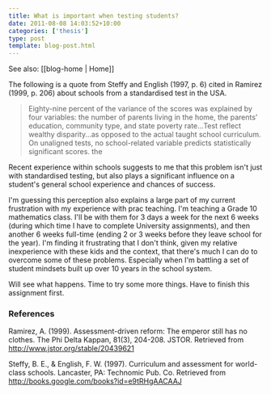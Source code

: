 ```yaml
---
title: What is important when testing students?
date: 2011-08-08 14:03:52+10:00
categories: ['thesis']
type: post
template: blog-post.html
---
```


See also: [[blog-home | Home]]

The following is a quote from Steffy and English (1997, p. 6) cited in Ramirez (1999, p. 206) about schools from a standardised test in the USA.

> Eighty-nine percent of the variance of the scores was explained by four variables: the number of parents living in the home, the parents’ education, community type, and state poverty rate…Test reflect wealthy disparity…as opposed to the actual taught school curriculum. On unaligned tests, no school-related variable predicts statistically significant scores. the

Recent experience within schools suggests to me that this problem isn't just with standardised testing, but also plays a significant influence on a student's general school experience and chances of success.

I'm guessing this perception also explains a large part of my current frustration with my experience with prac teaching. I'm teaching a Grade 10 mathematics class. I'll be with them for 3 days a week for the next 6 weeks (during which time I have to complete University assignments), and then another 6 weeks full-time (ending 2 or 3 weeks before they leave school for the year). I'm finding it frustrating that I don't think, given my relative inexperience with these kids and the context, that there's much I can do to overcome some of these problems. Especially when I'm battling a set of student mindsets built up over 10 years in the school system.

Will see what happens. Time to try some more things. Have to finish this assignment first.

### References

Ramirez, A. (1999). Assessment-driven reform: The emperor still has no clothes. The Phi Delta Kappan, 81(3), 204-208. JSTOR. Retrieved from http://www.jstor.org/stable/20439621

Steffy, B. E., & English, F. W. (1997). Curriculum and assessment for world-class schools. Lancaster, PA: Technomic Pub. Co. Retrieved from http://books.google.com/books?id=e9tRHgAACAAJ